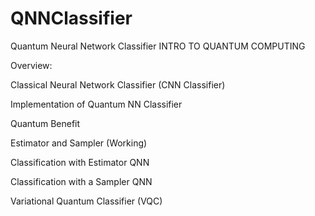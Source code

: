 # QNNClassifier
Quantum Neural Network Classifier
INTRO TO QUANTUM COMPUTING

Overview: 

Classical Neural Network Classifier (CNN Classifier)

Implementation of Quantum NN Classifier

Quantum Benefit

Estimator and Sampler (Working)

Classification with Estimator QNN

Classification with a Sampler QNN

Variational Quantum Classifier (VQC)

